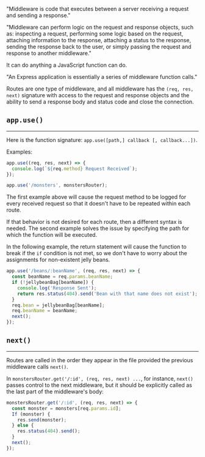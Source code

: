 "Middleware is code that executes between a server receiving a request and sending a response."

"Middleware can perform logic on the request and response objects, such as: inspecting a request, performing some logic based on the request, attaching information to the response, attaching a status to the response, sending the response back to the user, or simply passing the request and response to another middleware."

It can do anything a JavaScript function can do.

"An Express application is essentially a series of middleware function calls."

Routes are one type of middleware, and all middleware has the `(req, res, next)` signature with access to the request and response objects and the ability to send a response body and status code and close the connection.

## `app.use()`
---
Here is the function signature: `app.use([path,] callback [, callback...])`.

Examples:
```javascript
app.use((req, res, next) => {
  console.log(`${req.method} Request Received`);
});

app.use('/monsters', monstersRouter);
```

The first example above will cause the request method to be logged for every received request so that it doesn't have to be repeated within each route.

If that behavior is not desired for each route, then a different syntax is needed.  The second example solves the issue by specifying the path for which the function will be executed.

In the following example, the return statement will cause the function to break if the `if` condition is not met, so we don't have to worry about the assignments for non-existent jelly beans.

```javascript
app.use('/beans/:beanName', (req, res, next) => {
  const beanName = req.params.beanName;
  if (!jellybeanBag[beanName]) {
    console.log('Response Sent');
    return res.status(404).send('Bean with that name does not exist');
  }
  req.bean = jellybeanBag[beanName];
  req.beanName = beanName;
  next();
});
```

## `next()`
---
Routes are called in the order they appear in the file provided the previous middleware calls `next()`.

In `monstersRouter.get('/:id', (req, res, next) ...`, for instance, `next()` passes control to the next middleware, but it should be explicitly called as the last part of the middleware's body:

```javascript
monstersRouter.get('/:id', (req, res, next) => {
  const monster = monsters[req.params.id];
  If (monster) {
    res.send(monster);
  } else {
    res.status(404).send();
  }
  next();
});
```
